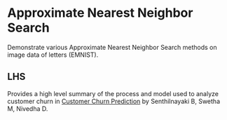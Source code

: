 # Approximate Nearest Neighbor Search

Demonstrate various Approximate Nearest Neighbor Search methods on image data of letters (EMNIST).

## LHS

Provides a high level summary of the process and model used to analyze customer churn in [Customer Churn Prediction](https://www.researchgate.net/publication/351798270_Telecom_Churn_Prediction_System_Based_on_Ensemble_Learning_Using_Feature_Grouping) by Senthilnayaki B, Swetha M, Nivedha D. 


<br /> <br /> <br />
